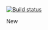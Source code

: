 [![Build status](https://ci.appveyor.com/api/projects/status/w39w1drmd020luxo/branch/master?svg=true)](https://ci.appveyor.com/project/brianingenito/gamerbot/branch/master)

New